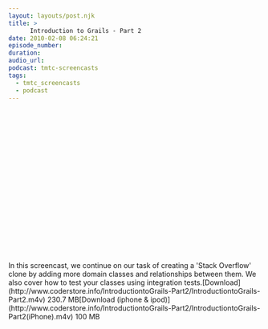```yaml
---
layout: layouts/post.njk
title: >
      Introduction to Grails - Part 2
date: 2010-02-08 06:24:21
episode_number: 
duration: 
audio_url: 
podcast: tmtc-screencasts
tags: 
  - tmtc_screencasts
  - podcast
---
```


<object width="540" height="304"><param name="allowfullscreen" value="true">
<param name="allowscriptaccess" value="always">
<param name="movie" value="http://vimeo.com/moogaloop.swf?clip_id=9284782&amp;server=vimeo.com&amp;show_title=0&amp;show_byline=0&amp;show_portrait=0&amp;color=00ADEF&amp;fullscreen=1">
<embed src="http://vimeo.com/moogaloop.swf?clip_id=9284782&amp;server=vimeo.com&amp;show_title=0&amp;show_byline=0&amp;show_portrait=0&amp;color=00ADEF&amp;fullscreen=1" type="application/x-shockwave-flash" allowfullscreen="true" allowscriptaccess="always" width="540" height="304"></embed></object>In this screencast, we continue on our task of creating a 'Stack Overflow' clone by adding more domain classes and relationships between them. We also cover how to test your classes using integration tests.[Download](http://www.coderstore.info/IntroductiontoGrails-Part2/IntroductiontoGrails-Part2.m4v) 230.7 MB[Download (iphone & ipod)](http://www.coderstore.info/IntroductiontoGrails-Part2/IntroductiontoGrails-Part2(iPhone).m4v) 100 MB
